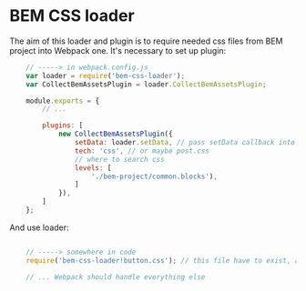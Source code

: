 BEM CSS loader
==============

The aim of this loader and plugin is to require needed css files from BEM project into Webpack one.
It's necessary to set up plugin:

```js
    // -----> in webpack.config.js
    var loader = require('bem-css-loader');
    var CollectBemAssetsPlugin = loader.CollectBemAssetsPlugin;

    module.exports = {
        // ...

        plugins: [
            new CollectBemAssetsPlugin({
                setData: loader.setData, // pass setData callback into plugin
                tech: 'css', // or maybe post.css
                // where to search css
                levels: [
                    './bem-project/common.blocks'),
                ]
            }),
        ]
    };
```

And use loader:

```js

    // -----> somewhere in code
    require('bem-css-loader!button.css'); // this file have to exist, also a name of the file is the name of BEM-block

    // ... Webpack should handle everything else
```
